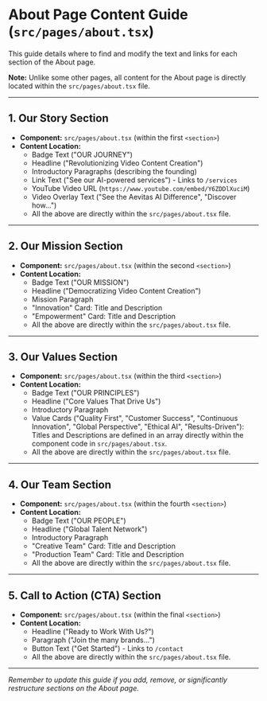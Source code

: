 # About Page Content Guide (`src/pages/about.tsx`)

This guide details where to find and modify the text and links for each section of the About page.

**Note:** Unlike some other pages, all content for the About page is directly located within the `src/pages/about.tsx` file.

---

## 1. Our Story Section

*   **Component:** `src/pages/about.tsx` (within the first `<section>`)
*   **Content Location:**
    *   Badge Text ("OUR JOURNEY")
    *   Headline ("Revolutionizing Video Content Creation")
    *   Introductory Paragraphs (describing the founding)
    *   Link Text ("See our AI-powered services") - Links to `/services`
    *   YouTube Video URL (`https://www.youtube.com/embed/Y6ZDDlXuciM`)
    *   Video Overlay Text ("See the Aevitas AI Difference", "Discover how...")
    *   All the above are directly within the `src/pages/about.tsx` file.

---

## 2. Our Mission Section

*   **Component:** `src/pages/about.tsx` (within the second `<section>`)
*   **Content Location:**
    *   Badge Text ("OUR MISSION")
    *   Headline ("Democratizing Video Content Creation")
    *   Mission Paragraph
    *   "Innovation" Card: Title and Description
    *   "Empowerment" Card: Title and Description
    *   All the above are directly within the `src/pages/about.tsx` file.

---

## 3. Our Values Section

*   **Component:** `src/pages/about.tsx` (within the third `<section>`)
*   **Content Location:**
    *   Badge Text ("OUR PRINCIPLES")
    *   Headline ("Core Values That Drive Us")
    *   Introductory Paragraph
    *   Value Cards ("Quality First", "Customer Success", "Continuous Innovation", "Global Perspective", "Ethical AI", "Results-Driven"): Titles and Descriptions are defined in an array directly within the component code in `src/pages/about.tsx`.
    *   All the above are directly within the `src/pages/about.tsx` file.

---

## 4. Our Team Section

*   **Component:** `src/pages/about.tsx` (within the fourth `<section>`)
*   **Content Location:**
    *   Badge Text ("OUR PEOPLE")
    *   Headline ("Global Talent Network")
    *   Introductory Paragraph
    *   "Creative Team" Card: Title and Description
    *   "Production Team" Card: Title and Description
    *   All the above are directly within the `src/pages/about.tsx` file.

---

## 5. Call to Action (CTA) Section

*   **Component:** `src/pages/about.tsx` (within the final `<section>`)
*   **Content Location:**
    *   Headline ("Ready to Work With Us?")
    *   Paragraph ("Join the many brands...")
    *   Button Text ("Get Started") - Links to `/contact`
    *   All the above are directly within the `src/pages/about.tsx` file.

---

*Remember to update this guide if you add, remove, or significantly restructure sections on the About page.*
